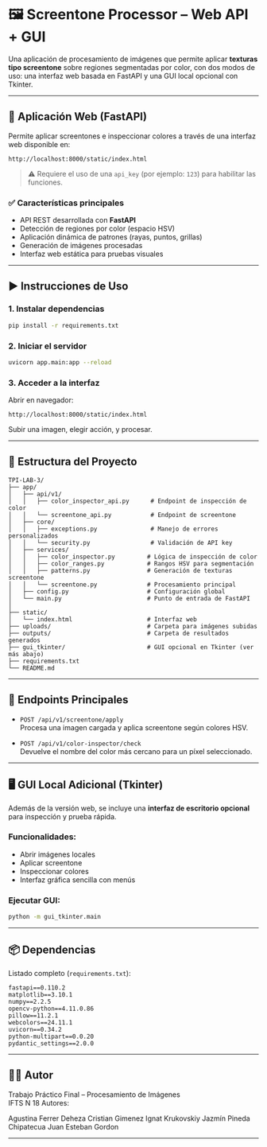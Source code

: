 # 🖼️ Screentone Processor – Web API + GUI

Una aplicación de procesamiento de imágenes que permite aplicar **texturas tipo screentone** sobre regiones segmentadas por color, con dos modos de uso: una interfaz web basada en FastAPI y una GUI local opcional con Tkinter.

---

## 🚀 Aplicación Web (FastAPI)

Permite aplicar screentones e inspeccionar colores a través de una interfaz web disponible en:

```
http://localhost:8000/static/index.html
```

> ⚠️ Requiere el uso de una `api_key` (por ejemplo: `123`) para habilitar las funciones.

### ✅ Características principales

- API REST desarrollada con **FastAPI**
- Detección de regiones por color (espacio HSV)
- Aplicación dinámica de patrones (rayas, puntos, grillas)
- Generación de imágenes procesadas
- Interfaz web estática para pruebas visuales

---

## ▶️ Instrucciones de Uso

### 1. Instalar dependencias

```bash
pip install -r requirements.txt
```

### 2. Iniciar el servidor

```bash
uvicorn app.main:app --reload
```

### 3. Acceder a la interfaz

Abrir en navegador:

```
http://localhost:8000/static/index.html
```

Subir una imagen, elegir acción, y procesar.

---

## 📁 Estructura del Proyecto

```
TPI-LAB-3/
├── app/
│   ├── api/v1/
│   │   ├── color_inspector_api.py      # Endpoint de inspección de color
│   │   └── screentone_api.py           # Endpoint de screentone
│   ├── core/
│   │   ├── exceptions.py               # Manejo de errores personalizados
│   │   └── security.py                 # Validación de API key
│   ├── services/
│   │   ├── color_inspector.py         # Lógica de inspección de color
│   │   ├── color_ranges.py            # Rangos HSV para segmentación
│   │   ├── patterns.py                # Generación de texturas screentone
│   │   └── screentone.py              # Procesamiento principal
│   ├── config.py                      # Configuración global
│   └── main.py                        # Punto de entrada de FastAPI
│
├── static/
│   └── index.html                     # Interfaz web
├── uploads/                           # Carpeta para imágenes subidas
├── outputs/                           # Carpeta de resultados generados
├── gui_tkinter/                       # GUI opcional en Tkinter (ver más abajo)
├── requirements.txt
└── README.md
```

---

## 🧪 Endpoints Principales

- `POST /api/v1/screentone/apply`  
  Procesa una imagen cargada y aplica screentone según colores HSV.

- `POST /api/v1/color-inspector/check`  
  Devuelve el nombre del color más cercano para un píxel seleccionado.

---

## 🖥️ GUI Local Adicional (Tkinter)

Además de la versión web, se incluye una **interfaz de escritorio opcional** para inspección y prueba rápida.

### Funcionalidades:

- Abrir imágenes locales
- Aplicar screentone
- Inspeccionar colores
- Interfaz gráfica sencilla con menús

### Ejecutar GUI:

```bash
python -m gui_tkinter.main
```

---

## 📦 Dependencias

Listado completo (`requirements.txt`):

```
fastapi==0.110.2
matplotlib==3.10.1
numpy==2.2.5
opencv-python==4.11.0.86
pillow==11.2.1
webcolors==24.11.1
uvicorn==0.34.2
python-multipart==0.0.20
pydantic_settings==2.0.0
```

---

## 👨‍💻 Autor

Trabajo Práctico Final – Procesamiento de Imágenes  
IFTS N 18
Autores: 

Agustina Ferrer Deheza
Cristian Gimenez
Ignat Krukovskiy
Jazmín Pineda Chipatecua
Juan Esteban Gordon

---